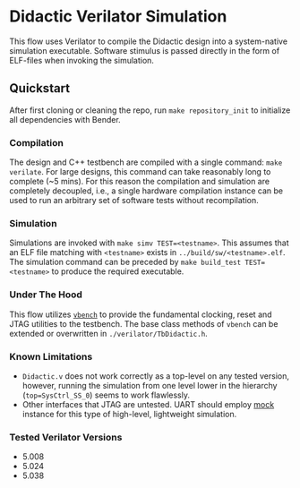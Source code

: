 # Didactic Verilator Simulation
This flow uses Verilator to compile the Didactic design into a system-native simulation executable. Software stimulus is passed directly in the form of ELF-files when invoking the simulation.

## Quickstart

After first cloning or cleaning the repo, run `make repository_init` to initialize all dependencies with Bender.

### Compilation
The design and C++ testbench are compiled with a single command: `make verilate`.
For large designs, this command can take reasonably long to complete (~5 mins). For this reason the compilation and simulation are completely decoupled, i.e., a single hardware compilation instance can be used to run an arbitrary set of software tests without recompilation.

### Simulation
Simulations are invoked with `make simv TEST=<testname>`. This assumes that an ELF file matching with `<testname>` exists in `../build/sw/<testname>.elf`. The simulation command can be preceded by `make build_test TEST=<testname>` to produce the required executable.

### Under The Hood
This flow utilizes [`vbench`](https://github.com/ANurmi/vbench) to provide the fundamental clocking, reset and JTAG utilities to the testbench. The base class methods of `vbench` can be extended or overwritten in `./verilator/TbDidactic.h`.

### Known Limitations

- `Didactic.v` does not work correctly as a top-level on any tested version, however, running the simulation from one level lower in the hierarchy (`top=SysCtrl_SS_0`) seems to work flawlessly.
- Other interfaces that JTAG are untested. UART should employ [mock](https://github.com/openhwgroup/cva6/blob/master/corev_apu/tb/common/mock_uart.sv) instance for this type of high-level, lightweight simulation.
### Tested Verilator Versions
- 5.008
- 5.024
- 5.038